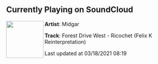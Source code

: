 ## Currently Playing on SoundCloud

[<img align="left" width="100" src="https://i1.sndcdn.com/artworks-xSTVXfzQoVxr8MzR-2aaGoQ-t500x500.jpg">](https://soundcloud.com/midgar_records/b1ricochetfelixkremix?in=midgar_records/sets/forest-drive-west-they-live-1)

**Artist**: Midgar 

**Track**: Forest Drive West - Ricochet (Felix K Reinterpretation)

Last updated at 03/18/2021 08:19
